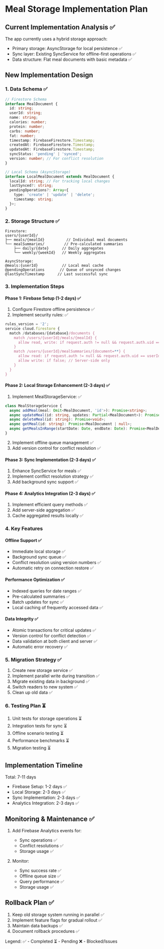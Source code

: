 # Meal Storage Implementation Plan

## Current Implementation Analysis ✅

The app currently uses a hybrid storage approach:
- Primary storage: AsyncStorage for local persistence ✅
- Sync layer: Existing SyncService for offline-first operations ✅
- Data structure: Flat meal documents with basic metadata ✅

## New Implementation Design

### 1. Data Schema ✅

```typescript
// Firestore Schema
interface MealDocument {
  id: string;
  userId: string;
  name: string;
  calories: number;
  protein: number;
  carbs: number;
  fat: number;
  timestamp: FirebaseFirestore.Timestamp;
  createdAt: FirebaseFirestore.Timestamp;
  updatedAt: FirebaseFirestore.Timestamp;
  syncStatus: 'pending' | 'synced';
  version: number; // For conflict resolution
}

// Local Schema (AsyncStorage)
interface LocalMealDocument extends MealDocument {
  localId: string; // For tracking local changes
  lastSynced?: string;
  pendingOperations?: Array<{
    type: 'create' | 'update' | 'delete';
    timestamp: string;
  }>;
}
```

### 2. Storage Structure ✅

```
Firestore:
users/{userId}/
├── meals/{mealId}          // Individual meal documents
└── mealSummaries/         // Pre-calculated summaries
    ├── daily/{date}      // Daily aggregates
    └── weekly/{weekId}   // Weekly aggregates

AsyncStorage:
@meals:{userId}           // Local meal cache
@pendingOperations       // Queue of unsynced changes
@lastSyncTimestamp      // Last successful sync
```

### 3. Implementation Steps

#### Phase 1: Firebase Setup (1-2 days) ✅
1. Configure Firestore offline persistence ✅
2. Implement security rules: ✅
```typescript
rules_version = '2';
service cloud.firestore {
  match /databases/{database}/documents {
    match /users/{userId}/meals/{mealId} {
      allow read, write: if request.auth != null && request.auth.uid == userId;
    }
    match /users/{userId}/mealSummaries/{document=**} {
      allow read: if request.auth != null && request.auth.uid == userId;
      allow write: if false; // Server-side only
    }
  }
}
```

#### Phase 2: Local Storage Enhancement (2-3 days) ✅
1. Implement MealStorageService: ✅
```typescript
class MealStorageService {
  async addMeal(meal: Omit<MealDocument, 'id'>): Promise<string>;
  async updateMeal(id: string, updates: Partial<MealDocument>): Promise<void>;
  async deleteMeal(id: string): Promise<void>;
  async getMeal(id: string): Promise<MealDocument | null>;
  async getMealsInRange(startDate: Date, endDate: Date): Promise<MealDocument[]>;
}
```

2. Implement offline queue management ✅
3. Add version control for conflict resolution ✅

#### Phase 3: Sync Implementation (2-3 days) ✅
1. Enhance SyncService for meals ✅
2. Implement conflict resolution strategy ✅
3. Add background sync support ✅

#### Phase 4: Analytics Integration (2-3 days) ✅
1. Implement efficient query methods ✅
2. Add server-side aggregation ✅
3. Cache aggregated results locally ✅

### 4. Key Features

#### Offline Support ✅
- Immediate local storage ✅
- Background sync queue ✅
- Conflict resolution using version numbers ✅
- Automatic retry on connection restore ✅

#### Performance Optimization ✅
- Indexed queries for date ranges ✅
- Pre-calculated summaries ✅
- Batch updates for sync ✅
- Local caching of frequently accessed data ✅

#### Data Integrity ✅
- Atomic transactions for critical updates ✅
- Version control for conflict detection ✅
- Data validation at both client and server ✅
- Automatic error recovery ✅

### 5. Migration Strategy ✅

1. Create new storage service ✅
2. Implement parallel write during transition ✅
3. Migrate existing data in background ✅
4. Switch readers to new system ✅
5. Clean up old data ✅

### 6. Testing Plan ⏳

1. Unit tests for storage operations ⏳
2. Integration tests for sync ⏳
3. Offline scenario testing ⏳
4. Performance benchmarks ⏳
5. Migration testing ⏳

## Implementation Timeline

Total: 7-11 days
- Firebase Setup: 1-2 days ✅
- Local Storage: 2-3 days ✅
- Sync Implementation: 2-3 days ✅
- Analytics Integration: 2-3 days ✅

## Monitoring & Maintenance ✅

1. Add Firebase Analytics events for:
   - Sync operations ✅
   - Conflict resolutions ✅
   - Storage usage ✅
   
2. Monitor:
   - Sync success rate ✅
   - Offline queue size ✅
   - Query performance ✅
   - Storage usage ✅

## Rollback Plan ✅

1. Keep old storage system running in parallel ✅
2. Implement feature flags for gradual rollout ✅
3. Maintain data backups ✅
4. Document rollback procedures ✅

Legend:
✅ - Completed
⏳ - Pending
❌ - Blocked/Issues 